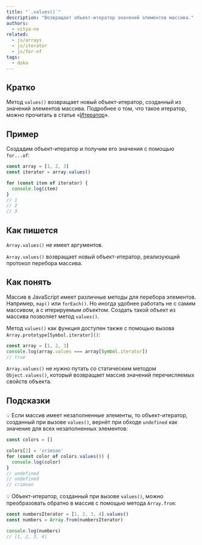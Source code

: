 ```yaml
---
title: "`.values()`"
description: "Возвращает объект-итератор значений элементов массива."
authors:
  - vitya-ne
related:
  - js/arrays
  - js/iterator
  - js/for-of
tags:
  - doka
---
```


## Кратко

Метод `values()` возвращает новый объект-итератор, созданный из значений элементов массива. Подробнее о том, что такое итератор, можно прочитать в статье «[Итератор](/js/iterator/)».

## Пример

Создадим объект-итератор и получим его значения с помощью `for...of`:

```js
const array = [1, 2, 3]
const iterator = array.values()

for (const item of iterator) {
  console.log(item)
}
// 1
// 2
// 3
```

## Как пишется

`Array.values()` не имеет аргументов.

`Array.values()` возвращает новый объект-итератор, реализующий протокол перебора массива.

## Как понять

Массив в JavaScript имеет различные методы для перебора элементов. Например, `map()` или `forEach()`. Но иногда удобнее работать не с самим массивом, а с итерируемым объектом. Создать такой объект из массива позволяет метод `values()`.

Метод `values()` как функция доступен также с помощью вызова `Array.prototype[Symbol.iterator]()`:

```js
const array = [1, 2, 3]
console.log(array.values === array[Symbol.iterator])
// true
```

`Array.values()` не нужно путать со статическим методом `Object.values()`, который возвращает массив значений перечисляемых свойств объекта.

## Подсказки

💡 Если массив имеет незаполненные элементы, то объект-итератор, созданный при вызове `values()`, вернёт при обходе `undefined` как значение для всех незаполненных элементов:

```js
const colors = []

colors[2] = 'crimson'
for (const color of colors.values()) {
  console.log(color)
}
// undefined
// undefined
// crimson
```

💡 Объект-итератор, созданный при вызове `values()`, можно преобразовать обратно в массив с помощью метода `Array.from`:

```js
const numbersIterator = [1, 2, 3, 4].values()
const numbers = Array.from(numbersIterator)

console.log(numbers)
// [1, 2, 3, 4]
```
